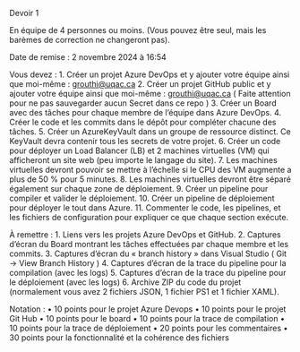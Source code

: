 Devoir 1

En équipe de 4 personnes ou moins. (Vous pouvez être seul, mais les barèmes de correction ne changeront pas).

Date de remise : 2 novembre 2024 à 16:54

Vous devez :
    1. Créer un projet Azure DevOps et y ajouter votre équipe ainsi que moi-même : grouthi@uqac.ca
    2. Créer un projet GitHub public et y ajouter votre équipe ainsi que moi-même : grouthi@uqac.ca ( Faite attention pour ne pas sauvegarder aucun Secret dans ce repo )
    3. Créer un Board avec des tâches pour chaque membre de l’équipe dans Azure DevOps.
    4. Créer le code et les commits dans le dépôt pour compléter chacune des tâches.
    5. Créer un AzureKeyVault dans un groupe de ressource distinct. Ce KeyVault devra contenir tous les secrets de votre projet.
    6. Créer un code pour déployer un Load Balancer (LB) et 2 machines virtuelles (VM) qui afficheront un site web (peu importe le langage du site).
    7. Les machines virtuelles devront pouvoir se mettre à l’échelle si le CPU des VM augmente a plus de 50 % pour 5 minutes.
    8. Les machines virtuelles devront être séparé également sur chaque zone de déploiement.
    9. Créer un pipeline pour compiler et valider le déploiement.
    10. Créer un pipeline de déploiement pour déployer le tout dans Azure.
    11. Commenter le code, les pipelines, et les fichiers de configuration pour expliquer ce que chaque section exécute.

À remettre :
    1. Liens vers les projets Azure DevOps et GitHub.
    2. Captures d’écran du Board montrant les tâches effectuées par chaque membre et les commits.
    3. Captures d’écran du « branch history » dans Visual Studio ( Git -> View Branch History )
    4. Captures d’écran de la trace du pipeline pour la compilation (avec les logs)
    5. Captures d’écran de la trace du pipeline pour le déploiement (avec les logs)
    6. Archive ZIP du code du projet (normalement vous avez 2 fichiers JSON, 1 fichier PS1 et 1 fichier XAML).

Notation : 
    • 10 points pour le projet Azure Devops
    • 10 points pour le projet Git Hub
    • 10 points pour le board
    • 10 points pour la trace de compilation
    • 10 points pour la trace de déploiement
    • 20 points pour les commentaires
    • 30 points pour la fonctionnalité et la cohérence des fichiers

